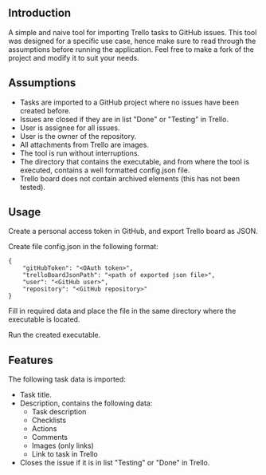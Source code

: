 ## Introduction

A simple and naive tool for importing Trello tasks to GitHub issues. This tool was designed for a specific use case, hence make sure to read through the assumptions before running the application. Feel free to make a fork of the project and modify it to suit your needs.

## Assumptions

- Tasks are imported to a GitHub project where no issues have been created before.
- Issues are closed if they are in list "Done" or "Testing" in Trello.
- User is assignee for all issues.
- User is the owner of the repository.
- All attachments from Trello are images.
- The tool is run without interruptions.
- The directory that contains the executable, and from where the tool is executed, contains a well formatted config.json file.
- Trello board does not contain archived elements (this has not been tested).

## Usage

Create a personal access token in GitHub, and export Trello board as JSON.

Create file config.json in the following format:

```
{
    "gitHubToken": "<OAuth token>",
    "trelloBoardJsonPath": "<path of exported json file>",
    "user": "<GitHub user>",
    "repository": "<GitHub repository>"
}
```

Fill in required data and place the file in the same directory where the executable is located.

Run the created executable.

## Features

The following task data is imported:
- Task title.
- Description, contains the following data:
    - Task description
    - Checklists
    - Actions
    - Comments
    - Images (only links)
    - Link to task in Trello
- Closes the issue if it is in list "Testing" or "Done" in Trello.
